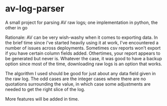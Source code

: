 # av-log-parser
A small project for parsing AV raw logs; one implementation in python, the other in go

Rationale: AV can be very wish-washy when it comes to exporting data. In the brief time 
since i've started heavily using it at work, I've encountered a number of issues across deployments.
Sometimes csv reports won't export if you have certain column fields added. Othertimes, your report
appears to be generated but never is. Whatever the case, it was good to have a backup option since
most of the time, downloading raw logs is an option that works. 

The algorithm I used should be good for just about any data field given in the raw log. The odd cases
are the integer cases where there are no quotations surrounding the value, in which case some
adjustments are needed to get the right slice of the log. 

More features will be added in time. 

